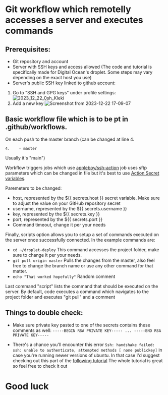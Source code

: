 # Git workflow which remotelly accesses a server and executes commands
## Prerequisites:
- Git repository and account
- Server with SSH keys and access allowed (The code and tutorial is specifically made for Digital Ocean's droplet. Some steps may vary depending on the exact host you use)
- Server's public SSH key linked to github account:
1) Go to "SSH and GPG keys" under profile settings: 
![2023_12_22_0sh_Kleki](https://github.com/davidkovacwebdev/Git-action-remote-command/assets/150269692/c08fe07c-e8a5-4c1e-ad70-868bcc57aa77)
2) Add a new key
![Screenshot from 2023-12-22 17-09-07](https://github.com/davidkovacwebdev/Git-action-remote-command/assets/150269692/cb18b0c7-00c7-44fb-86b0-635417e972d3)

 
## Basic workflow file which is to be pt in .github/workflows.


On each push to the master branch (can be changed at line 4.

`4.    - master`

Usually it's "main") 

Workflow triggers jobs which use [appleboy/ssh-action](https://github.com/appleboy/ssh-action) job uses sftp parameters which can be changed in file but it's best to use [Action Secret variables](https://docs.github.com/en/actions/security-guides/using-secrets-in-github-actions).

Paremeters to be changed:
- host, represented by the ${{ secrets.host }} secret variable. Make sure to adjust the value on your GitHub repository secret
- username, represented by the ${{  secrets.username  }}
- key, represented by the ${{  secrets.key  }}
- port, represented by the ${{  secrets.port  }}
- Command timeout, change it per your needs

Finally, scripts option allows you to setup a set of commands executed on the server once successfully connected.
In the example commands are:
- `cd ~/droplet-deploy`  This command accesses the project folder, make sure to change it per your needs.
- `git pull origin master`  Pulls the changes from the master, also feel free to change the branch name or use any other command for that matter.
- `echo "That worked hopefully"`  Random comment

 
Last command "script" lists the command that should be executed on the server. By default, code executes a command which navigates to the project folder and executes "git pull" and a comment

 
## Things to double check:
- Make sure private key pasted to one of the secrets contains these comments as well:
  `-----BEGIN RSA PRIVATE KEY-----
...
-----END RSA PRIVATE KEY-----`

- There's a chance you'll encounter this error `Ssh: handshake failed: ssh: unable to authenticate, attempted methods [ none publickey]` in case you're running newer versions of ubuntu.
In that case I'd suggest checking out this part of the [following tutorial](https://medium.com/swlh/how-to-deploy-your-application-to-digital-ocean-using-github-actions-and-save-up-on-ci-cd-costs-74b7315facc2#b678) 
The whole tutorial is great so feel free to check it out

# Good luck



